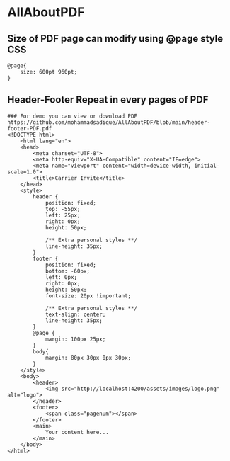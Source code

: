 # AllAboutPDF


## Size of PDF page can modify using @page style CSS
    @page{
        size: 600pt 960pt;
    }


## Header-Footer Repeat in every pages of PDF

    ### For demo you can view or download PDF https://github.com/mohammadsadique/AllAboutPDF/blob/main/header-footer-PDF.pdf
    <!DOCTYPE html>
        <html lang="en">
        <head>
            <meta charset="UTF-8">
            <meta http-equiv="X-UA-Compatible" content="IE=edge">
            <meta name="viewport" content="width=device-width, initial-scale=1.0">
            <title>Carrier Invite</title>
        </head>
        <style>
            header {
                position: fixed;
                top: -55px;
                left: 25px; 
                right: 0px;
                height: 50px;

                /** Extra personal styles **/
                line-height: 35px;
            }
            footer {
                position: fixed; 
                bottom: -60px; 
                left: 0px; 
                right: 0px;
                height: 50px; 
                font-size: 20px !important;

                /** Extra personal styles **/
                text-align: center;
                line-height: 35px;
            }
            @page {
                margin: 100px 25px;
            }
            body{
                margin: 80px 30px 0px 30px;
            }
        </style>
        <body>
            <header>
                <img src="http://localhost:4200/assets/images/logo.png" alt="logo">
            </header>
            <footer>
                <span class="pagenum"></span>
            </footer>
            <main>
                Your content here...
            </main>
        </body>
    </html>
